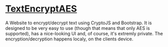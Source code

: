 
# [TextEncryptAES](stelios333.github.io/TextEncryptAES)
A Website to encrypt/decrypt text using CryptoJS and Bootstrap. It is designed to be very easy to use (though that means that only AES is supported), has a nice-looking UI and, of course, it's extremly private. The encryption/decryption happens localy, on the clients device.
